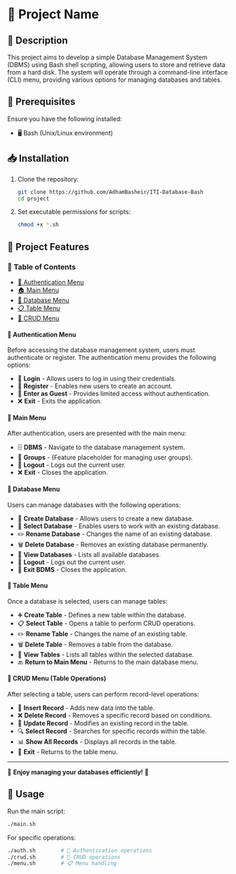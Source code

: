 # 🚀 Project Name

## 📌 Description
This project aims to develop a simple Database Management System (DBMS) using Bash shell scripting, allowing users to store and retrieve data from a hard disk. The system will operate through a command-line interface (CLI) menu, providing various options for managing databases and tables.

## 🔧 Prerequisites
Ensure you have the following installed:
- 🖥️ Bash (Unix/Linux environment)

## 📥 Installation
1. Clone the repository:
   ```bash
   git clone https://github.com/AdhamBasheir/ITI-Database-Bash
   cd project
   ```
2. Set executable permissions for scripts:
   ```bash
   chmod +x *.sh
   ```

## 📌 Project Features

### 📖 Table of Contents
- [🔑 Authentication Menu](#-authentication-menu)
- [🏠 Main Menu](#-main-menu)
- [📂 Database Menu](#-database-menu)
- [📋 Table Menu](#-table-menu)
- [📝 CRUD Menu](#-crud-menu)


#### 🔹 **Authentication Menu**
Before accessing the database management system, users must authenticate or register. The authentication menu provides the following options:

- 🔑 **Login** - Allows users to log in using their credentials.
- 📝 **Register** - Enables new users to create an account.
- 👤 **Enter as Guest** - Provides limited access without authentication.
- ❌ **Exit** - Exits the application.

#### 🔹 **Main Menu**
After authentication, users are presented with the main menu:

- 🗄️ **DBMS** - Navigate to the database management system.
- 👥 **Groups** - (Feature placeholder for managing user groups).
- 🔄 **Logout** - Logs out the current user.
- ❌ **Exit** - Closes the application.

#### 🔹 **Database Menu**
Users can manage databases with the following operations:

- 📁 **Create Database** - Allows users to create a new database.
- 📂 **Select Database** - Enables users to work with an existing database.
- ✏️ **Rename Database** - Changes the name of an existing database.
- 🗑️ **Delete Database** - Removes an existing database permanently.
- 📜 **View Databases** - Lists all available databases.
- 🔄 **Logout** - Logs out the current user.
- 🚪 **Exit BDMS** - Closes the application.

#### 🔹 **Table Menu**
Once a database is selected, users can manage tables:

- ➕ **Create Table** - Defines a new table within the database.
- 📋 **Select Table** - Opens a table to perform CRUD operations.
- ✏️ **Rename Table** - Changes the name of an existing table.
- 🗑️ **Delete Table** - Removes a table from the database.
- 📜 **View Tables** - Lists all tables within the selected database.
- 🔙 **Return to Main Menu** - Returns to the main database menu.

#### 🔹 **CRUD Menu (Table Operations)**
After selecting a table, users can perform record-level operations:

- 📝 **Insert Record** - Adds new data into the table.
- ❌ **Delete Record** - Removes a specific record based on conditions.
- 🔄 **Update Record** - Modifies an existing record in the table.
- 🔍 **Select Record** - Searches for specific records within the table.
- 📊 **Show All Records** - Displays all records in the table.
- 🚪 **Exit** - Returns to the table menu.

---

🚀 **Enjoy managing your databases efficiently!** 🎯

## 🚀 Usage
Run the main script:
```bash
./main.sh
```
For specific operations:
```bash
./auth.sh        # 🔐 Authentication operations
./crud.sh        # 📝 CRUD operations
./menu.sh        # 📋 Menu handling
```



